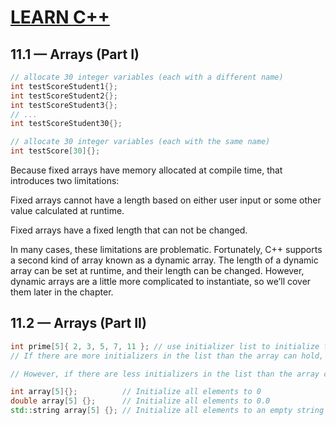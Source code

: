 # [LEARN C++](https://www.learncpp.com/)

## 11.1 — Arrays (Part I)
    
```cpp
// allocate 30 integer variables (each with a different name)
int testScoreStudent1{};
int testScoreStudent2{};
int testScoreStudent3{};
// ...
int testScoreStudent30{};

// allocate 30 integer variables (each with the same name)
int testScore[30]{};
```

Because fixed arrays have memory allocated at compile time, that introduces two limitations:

Fixed arrays cannot have a length based on either user input or some other value calculated at runtime.

Fixed arrays have a fixed length that can not be changed.

In many cases, these limitations are problematic. Fortunately, C++ supports a second kind of array known as a dynamic array. The length of a dynamic array can be set at runtime, and their length can be changed. However, dynamic arrays are a little more complicated to instantiate, so we’ll cover them later in the chapter.

## 11.2 — Arrays (Part II)

```cpp
int prime[5]{ 2, 3, 5, 7, 11 }; // use initializer list to initialize the fixed array
// If there are more initializers in the list than the array can hold, the compiler will generate an error.

// However, if there are less initializers in the list than the array can hold, the remaining elements are initialized to 0 (or whatever value 0 converts to for a non-integral fundamental type -- e.g. 0.0 for double). This is called zero initialization.

int array[5]{};          // Initialize all elements to 0
double array[5] {};      // Initialize all elements to 0.0
std::string array[5] {}; // Initialize all elements to an empty string
```

















































































